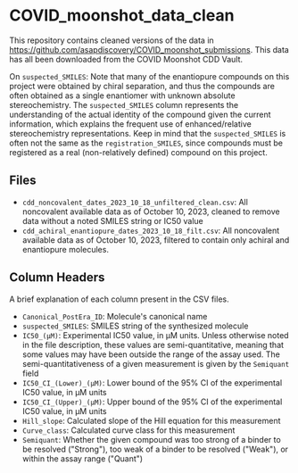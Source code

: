 # COVID_moonshot_data_clean
This repository contains cleaned versions of the data in
https://github.com/asapdiscovery/COVID_moonshot_submissions. This data has all been
downloaded from the COVID Moonshot CDD Vault.

On `suspected_SMILES`: Note that many of the enantiopure compounds on this project were
obtained by chiral separation, and thus the compounds are often obtained as a single
enantiomer with unknown absolute stereochemistry. The `suspected_SMILES` column
represents the understanding of the actual identity of the compound given the current
information, which explains the frequent use of enhanced/relative stereochemistry
representations. Keep in mind that the `suspected_SMILES` is often not the same as the
`registration_SMILES`, since compounds must be registered as a real (non-relatively
defined) compound on this project.

## Files
* `cdd_noncovalent_dates_2023_10_18_unfiltered_clean.csv`: All noncovalent available
data as of October 10, 2023, cleaned to remove data without a noted SMILES string or
IC50 value
* `cdd_achiral_enantiopure_dates_2023_10_18_filt.csv`: All noncovalent available data as
of October 10, 2023, filtered to contain only achiral and enantiopure molecules.

## Column Headers
A brief explanation of each column present in the CSV files.
* `Canonical_PostEra_ID`: Molecule's canonical name
* `suspected_SMILES`: SMILES string of the synthesized molecule
* `IC50_(µM)`: Experimental IC50 value, in µM units. Unless otherwise noted in the file
description, these values are semi-quantitative, meaning that some values may have been
outside the range of the assay used. The semi-quantitativeness of a given measurement is
given by the `Semiquant` field
* `IC50_CI_(Lower)_(µM)`: Lower bound of the 95% CI of the experimental IC50 value,
in µM units
* `IC50_CI_(Upper)_(µM)`: Upper bound of the 95% CI of the experimental IC50 value,
in µM units
* `Hill_slope`: Calculated slope of the Hill equation for this measurement
* `Curve_class`: Calculated curve class for this measurement
* `Semiquant`: Whether the given compound was too strong of a binder to be resolved
("Strong"), too weak of a binder to be resolved ("Weak"), or within the assay range
("Quant")
